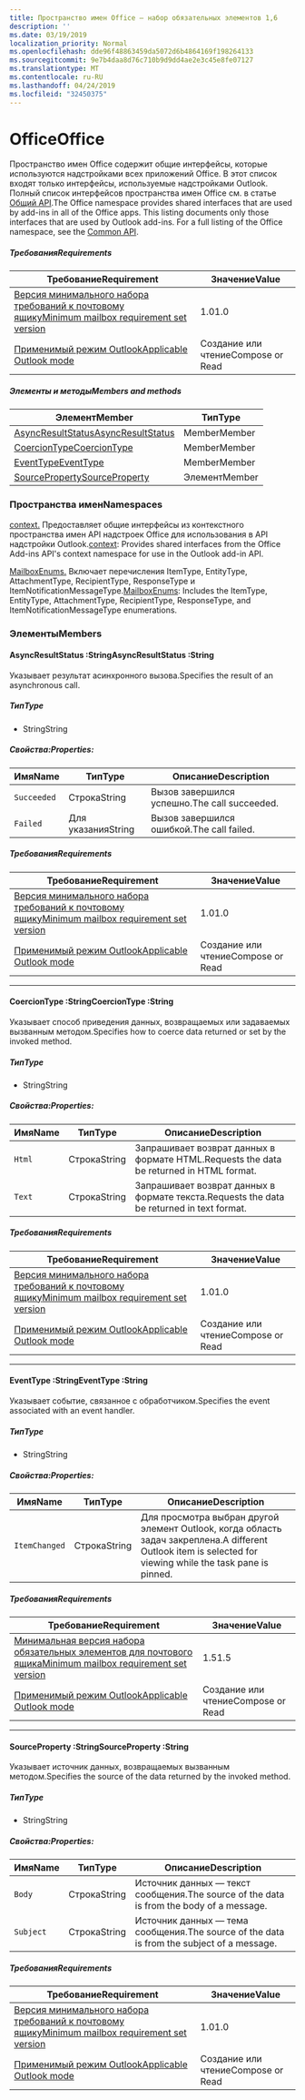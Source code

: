 ```yaml
---
title: Пространство имен Office — набор обязательных элементов 1,6
description: ''
ms.date: 03/19/2019
localization_priority: Normal
ms.openlocfilehash: dde96f48863459da5072d6b4864169f198264133
ms.sourcegitcommit: 9e7b4daa8d76c710b9d9dd4ae2e3c45e8fe07127
ms.translationtype: MT
ms.contentlocale: ru-RU
ms.lasthandoff: 04/24/2019
ms.locfileid: "32450375"
---
```

# <a name="office"></a><span data-ttu-id="b4467-102">Office</span><span class="sxs-lookup"><span data-stu-id="b4467-102">Office</span></span>

<span data-ttu-id="b4467-p101">Пространство имен Office содержит общие интерфейсы, которые используются надстройками всех приложений Office. В этот список входят только интерфейсы, используемые надстройками Outlook. Полный список интерфейсов пространства имен Office см. в статье [Общий API](/javascript/api/office).</span><span class="sxs-lookup"><span data-stu-id="b4467-p101">The Office namespace provides shared interfaces that are used by add-ins in all of the Office apps. This listing documents only those interfaces that are used by Outlook add-ins. For a full listing of the Office namespace, see the [Common API](/javascript/api/office).</span></span>

##### <a name="requirements"></a><span data-ttu-id="b4467-105">Требования</span><span class="sxs-lookup"><span data-stu-id="b4467-105">Requirements</span></span>

|<span data-ttu-id="b4467-106">Требование</span><span class="sxs-lookup"><span data-stu-id="b4467-106">Requirement</span></span>| <span data-ttu-id="b4467-107">Значение</span><span class="sxs-lookup"><span data-stu-id="b4467-107">Value</span></span>|
|---|---|
|[<span data-ttu-id="b4467-108">Версия минимального набора требований к почтовому ящику</span><span class="sxs-lookup"><span data-stu-id="b4467-108">Minimum mailbox requirement set version</span></span>](/office/dev/add-ins/reference/requirement-sets/outlook-api-requirement-sets)| <span data-ttu-id="b4467-109">1.0</span><span class="sxs-lookup"><span data-stu-id="b4467-109">1.0</span></span>|
|[<span data-ttu-id="b4467-110">Применимый режим Outlook</span><span class="sxs-lookup"><span data-stu-id="b4467-110">Applicable Outlook mode</span></span>](/outlook/add-ins/#extension-points)| <span data-ttu-id="b4467-111">Создание или чтение</span><span class="sxs-lookup"><span data-stu-id="b4467-111">Compose or Read</span></span>|

##### <a name="members-and-methods"></a><span data-ttu-id="b4467-112">Элементы и методы</span><span class="sxs-lookup"><span data-stu-id="b4467-112">Members and methods</span></span>

| <span data-ttu-id="b4467-113">Элемент</span><span class="sxs-lookup"><span data-stu-id="b4467-113">Member</span></span> | <span data-ttu-id="b4467-114">Тип</span><span class="sxs-lookup"><span data-stu-id="b4467-114">Type</span></span> |
|--------|------|
| [<span data-ttu-id="b4467-115">AsyncResultStatus</span><span class="sxs-lookup"><span data-stu-id="b4467-115">AsyncResultStatus</span></span>](#asyncresultstatus-string) | <span data-ttu-id="b4467-116">Member</span><span class="sxs-lookup"><span data-stu-id="b4467-116">Member</span></span> |
| [<span data-ttu-id="b4467-117">CoercionType</span><span class="sxs-lookup"><span data-stu-id="b4467-117">CoercionType</span></span>](#coerciontype-string) | <span data-ttu-id="b4467-118">Member</span><span class="sxs-lookup"><span data-stu-id="b4467-118">Member</span></span> |
| [<span data-ttu-id="b4467-119">EventType</span><span class="sxs-lookup"><span data-stu-id="b4467-119">EventType</span></span>](#eventtype-string) | <span data-ttu-id="b4467-120">Member</span><span class="sxs-lookup"><span data-stu-id="b4467-120">Member</span></span> |
| [<span data-ttu-id="b4467-121">SourceProperty</span><span class="sxs-lookup"><span data-stu-id="b4467-121">SourceProperty</span></span>](#sourceproperty-string) | <span data-ttu-id="b4467-122">Элемент</span><span class="sxs-lookup"><span data-stu-id="b4467-122">Member</span></span> |

### <a name="namespaces"></a><span data-ttu-id="b4467-123">Пространства имен</span><span class="sxs-lookup"><span data-stu-id="b4467-123">Namespaces</span></span>

<span data-ttu-id="b4467-124">[context.](office.context.md) Предоставляет общие интерфейсы из контекстного пространства имен API надстроек Office для использования в API надстройки Outlook.</span><span class="sxs-lookup"><span data-stu-id="b4467-124">[context](office.context.md): Provides shared interfaces from the Office Add-ins API's context namespace for use in the Outlook add-in API.</span></span>

<span data-ttu-id="b4467-125">[MailboxEnums.](/javascript/api/outlook_1_6/office.mailboxenums.attachmenttype) Включает перечисления ItemType, EntityType, AttachmentType, RecipientType, ResponseType и ItemNotificationMessageType.</span><span class="sxs-lookup"><span data-stu-id="b4467-125">[MailboxEnums](/javascript/api/outlook_1_6/office.mailboxenums.attachmenttype): Includes the ItemType, EntityType, AttachmentType, RecipientType, ResponseType, and ItemNotificationMessageType enumerations.</span></span>

### <a name="members"></a><span data-ttu-id="b4467-126">Элементы</span><span class="sxs-lookup"><span data-stu-id="b4467-126">Members</span></span>

####  <a name="asyncresultstatus-string"></a><span data-ttu-id="b4467-127">AsyncResultStatus :String</span><span class="sxs-lookup"><span data-stu-id="b4467-127">AsyncResultStatus :String</span></span>

<span data-ttu-id="b4467-128">Указывает результат асинхронного вызова.</span><span class="sxs-lookup"><span data-stu-id="b4467-128">Specifies the result of an asynchronous call.</span></span>

##### <a name="type"></a><span data-ttu-id="b4467-129">Тип</span><span class="sxs-lookup"><span data-stu-id="b4467-129">Type</span></span>

*   <span data-ttu-id="b4467-130">String</span><span class="sxs-lookup"><span data-stu-id="b4467-130">String</span></span>

##### <a name="properties"></a><span data-ttu-id="b4467-131">Свойства:</span><span class="sxs-lookup"><span data-stu-id="b4467-131">Properties:</span></span>

|<span data-ttu-id="b4467-132">Имя</span><span class="sxs-lookup"><span data-stu-id="b4467-132">Name</span></span>| <span data-ttu-id="b4467-133">Тип</span><span class="sxs-lookup"><span data-stu-id="b4467-133">Type</span></span>| <span data-ttu-id="b4467-134">Описание</span><span class="sxs-lookup"><span data-stu-id="b4467-134">Description</span></span>|
|---|---|---|
|`Succeeded`| <span data-ttu-id="b4467-135">Строка</span><span class="sxs-lookup"><span data-stu-id="b4467-135">String</span></span>|<span data-ttu-id="b4467-136">Вызов завершился успешно.</span><span class="sxs-lookup"><span data-stu-id="b4467-136">The call succeeded.</span></span>|
|`Failed`| <span data-ttu-id="b4467-137">Для указания</span><span class="sxs-lookup"><span data-stu-id="b4467-137">String</span></span>|<span data-ttu-id="b4467-138">Вызов завершился ошибкой.</span><span class="sxs-lookup"><span data-stu-id="b4467-138">The call failed.</span></span>|

##### <a name="requirements"></a><span data-ttu-id="b4467-139">Требования</span><span class="sxs-lookup"><span data-stu-id="b4467-139">Requirements</span></span>

|<span data-ttu-id="b4467-140">Требование</span><span class="sxs-lookup"><span data-stu-id="b4467-140">Requirement</span></span>| <span data-ttu-id="b4467-141">Значение</span><span class="sxs-lookup"><span data-stu-id="b4467-141">Value</span></span>|
|---|---|
|[<span data-ttu-id="b4467-142">Версия минимального набора требований к почтовому ящику</span><span class="sxs-lookup"><span data-stu-id="b4467-142">Minimum mailbox requirement set version</span></span>](/office/dev/add-ins/reference/requirement-sets/outlook-api-requirement-sets)| <span data-ttu-id="b4467-143">1.0</span><span class="sxs-lookup"><span data-stu-id="b4467-143">1.0</span></span>|
|[<span data-ttu-id="b4467-144">Применимый режим Outlook</span><span class="sxs-lookup"><span data-stu-id="b4467-144">Applicable Outlook mode</span></span>](/outlook/add-ins/#extension-points)| <span data-ttu-id="b4467-145">Создание или чтение</span><span class="sxs-lookup"><span data-stu-id="b4467-145">Compose or Read</span></span>|

---

####  <a name="coerciontype-string"></a><span data-ttu-id="b4467-146">CoercionType :String</span><span class="sxs-lookup"><span data-stu-id="b4467-146">CoercionType :String</span></span>

<span data-ttu-id="b4467-147">Указывает способ приведения данных, возвращаемых или задаваемых вызванным методом.</span><span class="sxs-lookup"><span data-stu-id="b4467-147">Specifies how to coerce data returned or set by the invoked method.</span></span>

##### <a name="type"></a><span data-ttu-id="b4467-148">Тип</span><span class="sxs-lookup"><span data-stu-id="b4467-148">Type</span></span>

*   <span data-ttu-id="b4467-149">String</span><span class="sxs-lookup"><span data-stu-id="b4467-149">String</span></span>

##### <a name="properties"></a><span data-ttu-id="b4467-150">Свойства:</span><span class="sxs-lookup"><span data-stu-id="b4467-150">Properties:</span></span>

|<span data-ttu-id="b4467-151">Имя</span><span class="sxs-lookup"><span data-stu-id="b4467-151">Name</span></span>| <span data-ttu-id="b4467-152">Тип</span><span class="sxs-lookup"><span data-stu-id="b4467-152">Type</span></span>| <span data-ttu-id="b4467-153">Описание</span><span class="sxs-lookup"><span data-stu-id="b4467-153">Description</span></span>|
|---|---|---|
|`Html`| <span data-ttu-id="b4467-154">Строка</span><span class="sxs-lookup"><span data-stu-id="b4467-154">String</span></span>|<span data-ttu-id="b4467-155">Запрашивает возврат данных в формате HTML.</span><span class="sxs-lookup"><span data-stu-id="b4467-155">Requests the data be returned in HTML format.</span></span>|
|`Text`| <span data-ttu-id="b4467-156">Строка</span><span class="sxs-lookup"><span data-stu-id="b4467-156">String</span></span>|<span data-ttu-id="b4467-157">Запрашивает возврат данных в формате текста.</span><span class="sxs-lookup"><span data-stu-id="b4467-157">Requests the data be returned in text format.</span></span>|

##### <a name="requirements"></a><span data-ttu-id="b4467-158">Требования</span><span class="sxs-lookup"><span data-stu-id="b4467-158">Requirements</span></span>

|<span data-ttu-id="b4467-159">Требование</span><span class="sxs-lookup"><span data-stu-id="b4467-159">Requirement</span></span>| <span data-ttu-id="b4467-160">Значение</span><span class="sxs-lookup"><span data-stu-id="b4467-160">Value</span></span>|
|---|---|
|[<span data-ttu-id="b4467-161">Версия минимального набора требований к почтовому ящику</span><span class="sxs-lookup"><span data-stu-id="b4467-161">Minimum mailbox requirement set version</span></span>](/office/dev/add-ins/reference/requirement-sets/outlook-api-requirement-sets)| <span data-ttu-id="b4467-162">1.0</span><span class="sxs-lookup"><span data-stu-id="b4467-162">1.0</span></span>|
|[<span data-ttu-id="b4467-163">Применимый режим Outlook</span><span class="sxs-lookup"><span data-stu-id="b4467-163">Applicable Outlook mode</span></span>](/outlook/add-ins/#extension-points)| <span data-ttu-id="b4467-164">Создание или чтение</span><span class="sxs-lookup"><span data-stu-id="b4467-164">Compose or Read</span></span>|

---

####  <a name="eventtype-string"></a><span data-ttu-id="b4467-165">EventType :String</span><span class="sxs-lookup"><span data-stu-id="b4467-165">EventType :String</span></span>

<span data-ttu-id="b4467-166">Указывает событие, связанное с обработчиком.</span><span class="sxs-lookup"><span data-stu-id="b4467-166">Specifies the event associated with an event handler.</span></span>

##### <a name="type"></a><span data-ttu-id="b4467-167">Тип</span><span class="sxs-lookup"><span data-stu-id="b4467-167">Type</span></span>

*   <span data-ttu-id="b4467-168">String</span><span class="sxs-lookup"><span data-stu-id="b4467-168">String</span></span>

##### <a name="properties"></a><span data-ttu-id="b4467-169">Свойства:</span><span class="sxs-lookup"><span data-stu-id="b4467-169">Properties:</span></span>

| <span data-ttu-id="b4467-170">Имя</span><span class="sxs-lookup"><span data-stu-id="b4467-170">Name</span></span> | <span data-ttu-id="b4467-171">Тип</span><span class="sxs-lookup"><span data-stu-id="b4467-171">Type</span></span> | <span data-ttu-id="b4467-172">Описание</span><span class="sxs-lookup"><span data-stu-id="b4467-172">Description</span></span> |
|---|---|---|
|`ItemChanged`| <span data-ttu-id="b4467-173">Строка</span><span class="sxs-lookup"><span data-stu-id="b4467-173">String</span></span> | <span data-ttu-id="b4467-174">Для просмотра выбран другой элемент Outlook, когда область задач закреплена.</span><span class="sxs-lookup"><span data-stu-id="b4467-174">A different Outlook item is selected for viewing while the task pane is pinned.</span></span> |

##### <a name="requirements"></a><span data-ttu-id="b4467-175">Требования</span><span class="sxs-lookup"><span data-stu-id="b4467-175">Requirements</span></span>

|<span data-ttu-id="b4467-176">Требование</span><span class="sxs-lookup"><span data-stu-id="b4467-176">Requirement</span></span>| <span data-ttu-id="b4467-177">Значение</span><span class="sxs-lookup"><span data-stu-id="b4467-177">Value</span></span>|
|---|---|
|[<span data-ttu-id="b4467-178">Минимальная версия набора обязательных элементов для почтового ящика</span><span class="sxs-lookup"><span data-stu-id="b4467-178">Minimum mailbox requirement set version</span></span>](/office/dev/add-ins/reference/requirement-sets/outlook-api-requirement-sets)| <span data-ttu-id="b4467-179">1.5</span><span class="sxs-lookup"><span data-stu-id="b4467-179">1.5</span></span> |
|[<span data-ttu-id="b4467-180">Применимый режим Outlook</span><span class="sxs-lookup"><span data-stu-id="b4467-180">Applicable Outlook mode</span></span>](/outlook/add-ins/#extension-points)| <span data-ttu-id="b4467-181">Создание или чтение</span><span class="sxs-lookup"><span data-stu-id="b4467-181">Compose or Read</span></span> |

---

####  <a name="sourceproperty-string"></a><span data-ttu-id="b4467-182">SourceProperty :String</span><span class="sxs-lookup"><span data-stu-id="b4467-182">SourceProperty :String</span></span>

<span data-ttu-id="b4467-183">Указывает источник данных, возвращаемых вызванным методом.</span><span class="sxs-lookup"><span data-stu-id="b4467-183">Specifies the source of the data returned by the invoked method.</span></span>

##### <a name="type"></a><span data-ttu-id="b4467-184">Тип</span><span class="sxs-lookup"><span data-stu-id="b4467-184">Type</span></span>

*   <span data-ttu-id="b4467-185">String</span><span class="sxs-lookup"><span data-stu-id="b4467-185">String</span></span>

##### <a name="properties"></a><span data-ttu-id="b4467-186">Свойства:</span><span class="sxs-lookup"><span data-stu-id="b4467-186">Properties:</span></span>

|<span data-ttu-id="b4467-187">Имя</span><span class="sxs-lookup"><span data-stu-id="b4467-187">Name</span></span>| <span data-ttu-id="b4467-188">Тип</span><span class="sxs-lookup"><span data-stu-id="b4467-188">Type</span></span>| <span data-ttu-id="b4467-189">Описание</span><span class="sxs-lookup"><span data-stu-id="b4467-189">Description</span></span>|
|---|---|---|
|`Body`| <span data-ttu-id="b4467-190">Строка</span><span class="sxs-lookup"><span data-stu-id="b4467-190">String</span></span>|<span data-ttu-id="b4467-191">Источник данных — текст сообщения.</span><span class="sxs-lookup"><span data-stu-id="b4467-191">The source of the data is from the body of a message.</span></span>|
|`Subject`| <span data-ttu-id="b4467-192">Строка</span><span class="sxs-lookup"><span data-stu-id="b4467-192">String</span></span>|<span data-ttu-id="b4467-193">Источник данных — тема сообщения.</span><span class="sxs-lookup"><span data-stu-id="b4467-193">The source of the data is from the subject of a message.</span></span>|

##### <a name="requirements"></a><span data-ttu-id="b4467-194">Требования</span><span class="sxs-lookup"><span data-stu-id="b4467-194">Requirements</span></span>

|<span data-ttu-id="b4467-195">Требование</span><span class="sxs-lookup"><span data-stu-id="b4467-195">Requirement</span></span>| <span data-ttu-id="b4467-196">Значение</span><span class="sxs-lookup"><span data-stu-id="b4467-196">Value</span></span>|
|---|---|
|[<span data-ttu-id="b4467-197">Версия минимального набора требований к почтовому ящику</span><span class="sxs-lookup"><span data-stu-id="b4467-197">Minimum mailbox requirement set version</span></span>](/office/dev/add-ins/reference/requirement-sets/outlook-api-requirement-sets)| <span data-ttu-id="b4467-198">1.0</span><span class="sxs-lookup"><span data-stu-id="b4467-198">1.0</span></span>|
|[<span data-ttu-id="b4467-199">Применимый режим Outlook</span><span class="sxs-lookup"><span data-stu-id="b4467-199">Applicable Outlook mode</span></span>](/outlook/add-ins/#extension-points)| <span data-ttu-id="b4467-200">Создание или чтение</span><span class="sxs-lookup"><span data-stu-id="b4467-200">Compose or Read</span></span>|
